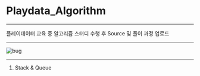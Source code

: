 # Playdata_Algorithm
***

플레이데이터 교육 중 알고리즘 스터디 수행 후 Source 및 풀이 과정 업로드

***

![bug](https://user-images.githubusercontent.com/87700516/129981929-cfcb4b87-783c-4ace-9788-2cf77e556208.png)

***

1. Stack & Queue